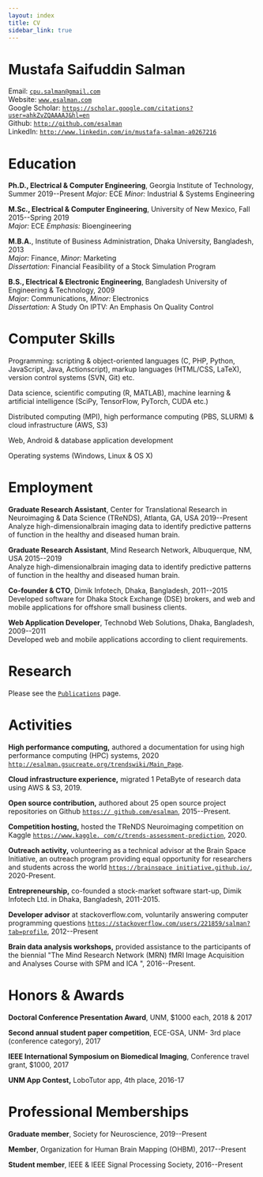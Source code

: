 ```yaml
---
layout: index
title: CV
sidebar_link: true
---
```


# Mustafa Saifuddin Salman

Email: [`cpu.salman@gmail.com`](mailto:cpu.salman@gmail.com)  
Website: [`www.esalman.com`](http://www.esalman.com/)  
Google Scholar:
[`https://scholar.google.com/citations?user=ahkZvZQAAAAJ&hl=en`](https://scholar.google.com/citations?user=ahkZvZQAAAAJ&hl=en)  
Github: [`http://github.com/esalman`](http://github.com/esalman)  
LinkedIn:
[`http://www.linkedin.com/in/mustafa-salman-a0267216`](http://www.linkedin.com/in/mustafa-salman-a0267216)  

# Education


**Ph.D., Electrical & Computer Engineering**, Georgia Institute of
Technology, Summer 2019--Present *Major:* ECE *Minor:* Industrial &
Systems Engineering  

**M.Sc., Electrical & Computer Engineering**, University of New Mexico,
Fall 2015--Spring 2019  
*Major:* ECE *Emphasis:* Bioengineering  

**M.B.A.**, Institute of Business Administration, Dhaka University,
Bangladesh, 2013  
*Major:* Finance, *Minor:* Marketing  
*Dissertation:* Financial Feasibility of a Stock Simulation Program

**B.S., Electrical & Electronic Engineering**, Bangladesh University of
Engineering & Technology, 2009  
*Major:* Communications, *Minor:* Electronics  
*Dissertation:* A Study On IPTV: An Emphasis On Quality Control

# Computer Skills


Programming: scripting & object-oriented languages (C, PHP, Python,
JavaScript, Java, Actionscript), markup languages (HTML/CSS, LaTeX),
version control systems (SVN, Git) etc.

Data science, scientific computing (R, MATLAB), machine learning &
artificial intelligence (SciPy, TensorFlow, PyTorch, CUDA etc.)

Distributed computing (MPI), high performance computing (PBS, SLURM) &
cloud infrastructure (AWS, S3)

Web, Android & database application development

Operating systems (Windows, Linux & OS X)

# Employment


**Graduate Research Assistant**, Center for Translational Research in
Neuroimaging & Data Science (TReNDS), Atlanta, GA, USA 2019--Present  
Analyze high-dimensionalbrain imaging data to identify predictive
patterns of function in the healthy and diseased human brain.

**Graduate Research Assistant**, Mind Research Network, Albuquerque, NM,
USA 2015--2019  
Analyze high-dimensionalbrain imaging data to identify predictive
patterns of function in the healthy and diseased human brain.

**Co-founder & CTO**, Dimik Infotech, Dhaka, Bangladesh, 2011--2015  
Developed software for Dhaka Stock Exchange (DSE) brokers, and web and
mobile applications for offshore small business clients.

**Web Application Developer**, Technobd Web Solutions, Dhaka,
Bangladesh, 2009--2011  
Developed web and mobile applications according to client requirements.

# Research

Please see the [`Publications`](./publications) page.

# Activities


**High performance computing,** authored a documentation for using high
performance computing (HPC) systems, 2020
[`http://esalman.gsucreate.org/trendswiki/Main_Page`](http://esalman.gsucreate.org/trendswiki/Main_Page).

**Cloud infrastructure experience,** migrated 1 PetaByte of research
data using AWS & S3, 2019.

**Open source contribution,** authored about 25 open source project
repositories on Github
[`https:// github.com/esalman`](https://github.com/esalman),
2015--Present.

**Competition hosting,** hosted the TReNDS Neuroimaging competition on
Kaggle
[`https://www.kaggle. com/c/trends-assessment-prediction`](https://www.kaggle.com/c/trends-assessment-prediction),
2020.

**Outreach activity,** volunteering as a technical advisor at the Brain
Space Initiative, an outreach program providing equal opportunity for
researchers and students across the world
[`https://brainspace initiative.github.io/`](https://brainspaceinitiative.github.io/),
2020-Present.

**Entrepreneurship,** co-founded a stock-market software start-up, Dimik
Infotech Ltd. in Dhaka, Bangladesh, 2011-2015.

**Developer advisor** at stackoverflow.com, voluntarily answering
computer programming questions
[`https://stackoverflow.com/users/221859/salman?tab=profile`](https://stackoverflow.com/users/221859/salman?tab=profile),
2012--Present

**Brain data analysis workshops,** provided assistance to the
participants of the biennial   "The Mind Research Network (MRN) fMRI
Image Acquisition and Analyses Course with SPM and ICA  ", 2016--Present.

# Honors & Awards


**Doctoral Conference Presentation Award**, UNM,   $1000 each, 2018 &
2017

**Second annual student paper competition**, ECE-GSA, UNM- 3rd place
(conference category), 2017

**IEEE International Symposium on Biomedical Imaging**, Conference
travel grant,   $1000, 2017

**UNM App Contest,** LoboTutor app, 4th place, 2016-17

# Professional Memberships


**Graduate member**, Society for Neuroscience, 2019--Present

**Member**, Organization for Human Brain Mapping (OHBM), 2017--Present

**Student member**, IEEE & IEEE Signal Processing Society, 2016--Present

